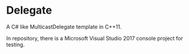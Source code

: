 Delegate
========

A C# like MulticastDelegate template in C++11.

In repository, there is a Microsoft Visual Studio 2017 console project for testing.
